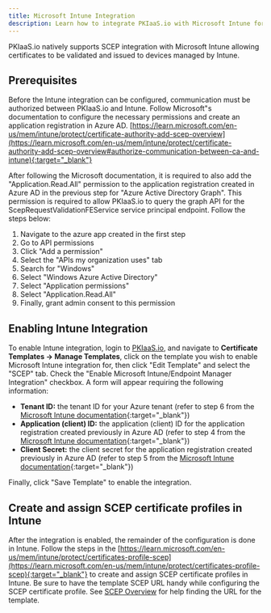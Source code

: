 ```yaml
---
title: Microsoft Intune Integration
description: Learn how to integrate PKIaaS.io with Microsoft Intune for SCEP certificate issuance.
---
```

PKIaaS.io natively supports SCEP integration with Microsoft Intune allowing certificates to be validated and issued to devices managed by Intune.

## Prerequisites
Before the Intune integration can be configured, communication must be authorized between PKIaaS.io and Intune. Follow Microsoft"s documentation to configure the necessary permissions and create an application registration in Azure AD. [https://learn.microsoft.com/en-us/mem/intune/protect/certificate-authority-add-scep-overview](https://learn.microsoft.com/en-us/mem/intune/protect/certificate-authority-add-scep-overview#authorize-communication-between-ca-and-intune){:target="_blank"}

After following the Microsoft documentation, it is required to also add the "Application.Read.All" permission to the application registration created in Azure AD in the previous step for "Azure Active Directory Graph". This permission is required to allow PKIaaS.io to query the graph API for the ScepRequestValidationFEService service principal endpoint. Follow the steps below:

1. Navigate to the azure app created in the first step
2. Go to API permissions
3. Click "Add a permission"
4. Select the "APIs my organization uses" tab
5. Search for "Windows"
6. Select "Windows Azure Active Directory"
7. Select "Application permissions"
8. Select "Application.Read.All"
9. Finally, grant admin consent to this permission

## Enabling Intune Integration
To enable Intune integration, login to [PKIaaS.io](https://www.pkiaas.io/auth/login), and navigate to **Certificate Templates -> Manage Templates**, click on the template you wish to enable Microsoft Intune integration for, then click "Edit Template" and select the "SCEP" tab. Check the "Enable Microsoft Intune/Endpoint Manager Integration" checkbox. A form will appear requiring the following information:

* **Tenant ID:** the tenant ID for your Azure tenant (refer to step 6 from the [Microsoft Intune documentation](https://learn.microsoft.com/en-us/mem/intune/protect/certificate-authority-add-scep-overview#authorize-communication-between-ca-and-intune){:target="_blank"})
* **Application (client) ID:** the application (client) ID for the application registration created previously in Azure AD (refer to step 4 from the [Microsoft Intune documentation](https://learn.microsoft.com/en-us/mem/intune/protect/certificate-authority-add-scep-overview#authorize-communication-between-ca-and-intune){:target="_blank"})
* **Client Secret:** the client secret for the application registration created previously in Azure AD (refer to step 5 from the [Microsoft Intune documentation](https://learn.microsoft.com/en-us/mem/intune/protect/certificate-authority-add-scep-overview#authorize-communication-between-ca-and-intune){:target="_blank"})

Finally, click "Save Template" to enable the integration.

## Create and assign SCEP certificate profiles in Intune
After the integration is enabled, the remainder of the configuration is done in Intune. Follow the steps in the [https://learn.microsoft.com/en-us/mem/intune/protect/certificates-profile-scep](https://learn.microsoft.com/en-us/mem/intune/protect/certificates-profile-scep){:target="_blank"} to create and assign SCEP certificate profiles in Intune. Be sure to have the template SCEP URL handy while configuring the SCEP certificate profile. See [SCEP Overview](overview.md/#scep-url) for help finding the URL for the template.